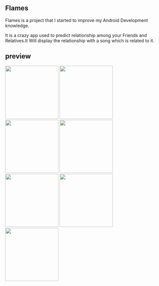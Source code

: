 ## Flames
Flames is a project that I started to improve my Android Development knowledge.

It is a crazy app used to predict relationship among your Friends and Relatives.It Will display the relationship with a song which is related to it.

## preview
<p>
  <img src="https://user-images.githubusercontent.com/64517035/113717112-eb692080-9708-11eb-8acd-dfca4a54d14e.jpg" width="170">
  <img src="https://user-images.githubusercontent.com/64517035/113717124-ed32e400-9708-11eb-9d7c-f393ecb936cf.jpg" width="170">
  <img src="https://user-images.githubusercontent.com/64517035/113717129-ee641100-9708-11eb-8f27-611f4a75c2ac.jpg" width="170">
  <img src="https://user-images.githubusercontent.com/64517035/113717132-eefca780-9708-11eb-8036-c81f7220a497.jpg" width="170">
  <img src="https://user-images.githubusercontent.com/64517035/113717133-f02dd480-9708-11eb-9c95-3d9a805b677d.jpg" width="170">
  <img src="https://user-images.githubusercontent.com/64517035/113717137-f0c66b00-9708-11eb-95c0-3b427e0e40ab.jpg" width="170">
  <img src="https://user-images.githubusercontent.com/64517035/113717140-f15f0180-9708-11eb-8e8d-8d35866b041f.jpg" width="170">
  
</p

